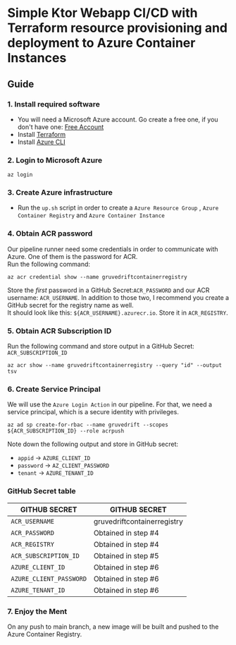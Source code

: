 # Simple Ktor Webapp CI/CD with Terraform resource provisioning and deployment to Azure Container Instances

## Guide 
### 1. Install required software
   * You will need a Microsoft Azure account. Go create a free one, if you don't have one: [Free Account](https://azure.microsoft.com/en-us/free)
   * Install [Terraform](https://developer.hashicorp.com/terraform/install)
   * Install [Azure CLI](https://learn.microsoft.com/en-us/cli/azure/install-azure-cli)

### 2. Login to Microsoft Azure

~~~
az login
~~~

### 3. Create Azure infrastructure
   * Run the `up.sh` script in order to create a `Azure Resource Group` , `Azure Container Registry` and `Azure Container Instance`

### 4. Obtain ACR password 
Our pipeline runner need some credentials in order to communicate with Azure. One of them is the password for ACR.<br>
Run the following command: 
~~~
az acr credential show --name gruvedriftcontainerregistry
~~~
Store the _first_ password in a GitHub Secret:`ACR_PASSWORD` and our ACR username: `ACR_USERNAME`.
In addition to those two, I recommend you create a GitHub secret for the registry name as well.<br>
It should look like this: `${ACR_USERNAME}.azurecr.io`. Store it in `ACR_REGISTRY`.

### 5. Obtain ACR Subscription ID
Run the following command and store output in a GitHub Secret: `ACR_SUBSCRIPTION_ID`
~~~
az acr show --name gruvedriftcontainerregistry --query "id" --output tsv
~~~

### 6. Create Service Principal
We will use the `Azure Login Action` in our pipeline. For that, we need a service principal, which is a secure identity with privileges.
~~~
az ad sp create-for-rbac --name gruvedrift --scopes ${ACR_SUBSCRIPTION_ID} --role acrpush
~~~
Note down the following output and store in GitHub secret: 
   * `appid` -> `AZURE_CLIENT_ID`
   * `password` -> `AZ_CLIENT_PASSWORD`
   * `tenant` -> `AZURE_TENANT_ID`


### GitHub Secret table
| GITHUB SECRET           | GITHUB SECRET               |
|-------------------------|-----------------------------|
| `ACR_USERNAME`          | gruvedriftcontainerregistry |
| `ACR_PASSWORD`          | Obtained in step #4         |
| `ACR_REGISTRY`          | Obtained in step #4         |
| `ACR_SUBSCRIPTION_ID`   | Obtained in step #5         |
| `AZURE_CLIENT_ID`       | Obtained in step #6         |
| `AZURE_CLIENT_PASSWORD` | Obtained in step #6         |
| `AZURE_TENANT_ID`       | Obtained in step #6         |

### 7. Enjoy the Ment
On any push to main branch, a new image will be built and pushed to the Azure Container Registry.

